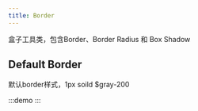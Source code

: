 ```yaml
---
title: Border
---
```


盒子工具类，包含Border、Border Radius 和 Box Shadow

## Default Border
默认border样式，1px soild $gray-200

:::demo
<template>
<div class="border">.border</div>
</template>
:::